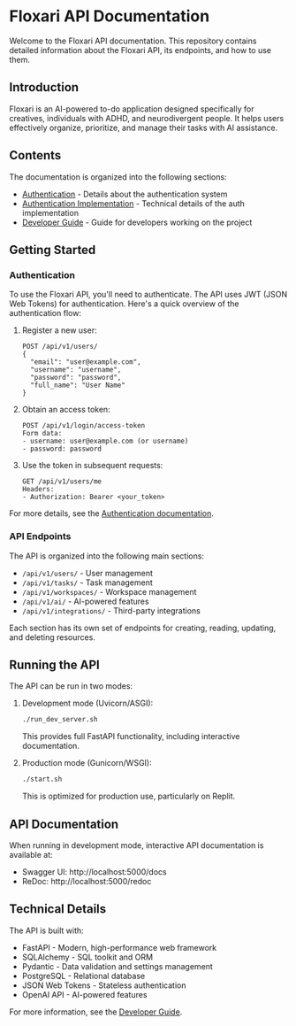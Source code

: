 # Floxari API Documentation

Welcome to the Floxari API documentation. This repository contains detailed information about the Floxari API, its endpoints, and how to use them.

## Introduction

Floxari is an AI-powered to-do application designed specifically for creatives, individuals with ADHD, and neurodivergent people. It helps users effectively organize, prioritize, and manage their tasks with AI assistance.

## Contents

The documentation is organized into the following sections:

- [Authentication](authentication.md) - Details about the authentication system
- [Authentication Implementation](auth-implementation.md) - Technical details of the auth implementation
- [Developer Guide](developer-guide.md) - Guide for developers working on the project

## Getting Started

### Authentication

To use the Floxari API, you'll need to authenticate. The API uses JWT (JSON Web Tokens) for authentication. Here's a quick overview of the authentication flow:

1. Register a new user:
   ```
   POST /api/v1/users/
   {
     "email": "user@example.com",
     "username": "username",
     "password": "password",
     "full_name": "User Name"
   }
   ```

2. Obtain an access token:
   ```
   POST /api/v1/login/access-token
   Form data:
   - username: user@example.com (or username)
   - password: password
   ```

3. Use the token in subsequent requests:
   ```
   GET /api/v1/users/me
   Headers:
   - Authorization: Bearer <your_token>
   ```

For more details, see the [Authentication documentation](authentication.md).

### API Endpoints

The API is organized into the following main sections:

- `/api/v1/users/` - User management
- `/api/v1/tasks/` - Task management
- `/api/v1/workspaces/` - Workspace management
- `/api/v1/ai/` - AI-powered features
- `/api/v1/integrations/` - Third-party integrations

Each section has its own set of endpoints for creating, reading, updating, and deleting resources.

## Running the API

The API can be run in two modes:

1. Development mode (Uvicorn/ASGI):
   ```bash
   ./run_dev_server.sh
   ```
   This provides full FastAPI functionality, including interactive documentation.

2. Production mode (Gunicorn/WSGI):
   ```bash
   ./start.sh
   ```
   This is optimized for production use, particularly on Replit.

## API Documentation

When running in development mode, interactive API documentation is available at:

- Swagger UI: http://localhost:5000/docs
- ReDoc: http://localhost:5000/redoc

## Technical Details

The API is built with:

- FastAPI - Modern, high-performance web framework
- SQLAlchemy - SQL toolkit and ORM
- Pydantic - Data validation and settings management
- PostgreSQL - Relational database
- JSON Web Tokens - Stateless authentication
- OpenAI API - AI-powered features

For more information, see the [Developer Guide](developer-guide.md).
